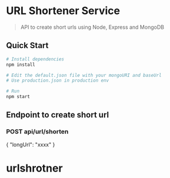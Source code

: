 # URL Shortener Service

> API to create short urls using Node, Express and MongoDB

## Quick Start

```bash
# Install dependencies
npm install

# Edit the default.json file with your mongoURI and baseUrl
# Use production.json in production env

# Run
npm start
```

## Endpoint to create short url

### POST api/url/shorten

{ "longUrl": "xxxx" }
# urlshrotner
